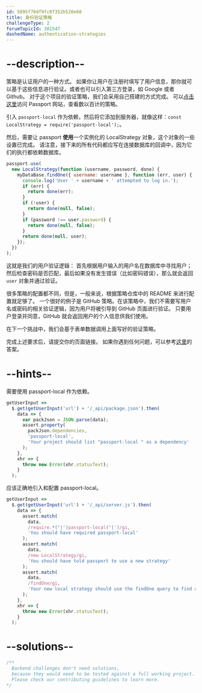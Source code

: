 ```yaml
---
id: 5895f70df9fc0f352b528e68
title: 身份验证策略
challengeType: 2
forumTopicId: 301547
dashedName: authentication-strategies
---
```


# --description--

策略是认证用户的一种方式。 如果你让用户在注册时填写了用户信息，那你就可以基于这些信息进行验证。或者也可以引入第三方登录，如 Google 或者 Github。 对于这个项目的验证策略，我们会采用自己搭建的方式完成。 可以[点击这里](http://passportjs.org/)访问 Passport 网站，查看数以百计的策略。

引入 `passport-local` 作为依赖，然后将它添加到服务器，就像这样：`const LocalStrategy = require('passport-local');`。

然后，需要让 passport **使用**一个实例化的 LocalStrategy 对象，这个对象的一些设置已完成。 请注意，接下来的所有代码都应写在连接数据库的回调中，因为它们的执行都依赖数据库。

```js
passport.use(
  new LocalStrategy(function (username, password, done) {
    myDataBase.findOne({ username: username }, function (err, user) {
      console.log('User ' + username + ' attempted to log in.');
      if (err) {
        return done(err);
      }
      if (!user) {
        return done(null, false);
      }
      if (password !== user.password) {
        return done(null, false);
      }
      return done(null, user);
    });
  })
);
```

这就是我们的用户验证逻辑： 首先根据用户输入的用户名在数据库中寻找用户；然后检查密码是否匹配，最后如果没有发生错误（比如密码错误），那么就会返回 `user` 对象并通过验证。

很多策略的配置都不同，但是，一般来说，根据策略仓库中的 README 来进行配置就足够了。 一个很好的例子是 GitHub 策略。在该策略中，我们不需要写用户名或密码的相关验证逻辑，因为用户将被引导到 GitHub 页面进行验证。 只要用户登录并同意，GitHub 就会返回用户的个人信息供我们使用。

在下一个挑战中，我们会基于表单数据调用上面写好的验证策略。

完成上述要求后，请提交你的页面链接。 如果你遇到任何问题，可以参考[这里](https://gist.github.com/camperbot/53b495c02b92adeee0aa1bd3f3be8a4b)的答案。

# --hints--

需要使用 passport-local 作为依赖。

```js
getUserInput =>
  $.get(getUserInput('url') + '/_api/package.json').then(
    data => {
      var packJson = JSON.parse(data);
      assert.property(
        packJson.dependencies,
        'passport-local',
        'Your project should list "passport-local " as a dependency'
      );
    },
    xhr => {
      throw new Error(xhr.statusText);
    }
  );
```

应该正确地引入和配置 passport-local。

```js
getUserInput =>
  $.get(getUserInput('url') + '/_api/server.js').then(
    data => {
      assert.match(
        data,
        /require.*("|')passport-local("|')/gi,
        'You should have required passport-local'
      );
      assert.match(
        data,
        /new LocalStrategy/gi,
        'You should have told passport to use a new strategy'
      );
      assert.match(
        data,
        /findOne/gi,
        'Your new local strategy should use the findOne query to find a username based on the inputs'
      );
    },
    xhr => {
      throw new Error(xhr.statusText);
    }
  );
```

# --solutions--

```js
/**
  Backend challenges don't need solutions, 
  because they would need to be tested against a full working project. 
  Please check our contributing guidelines to learn more.
*/
```
